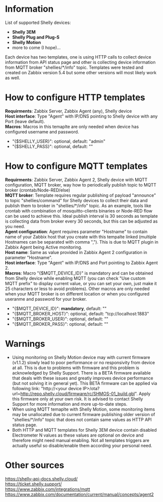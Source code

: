 # Information

List of supported Shelly devices:
- **Shelly 3EM**
- **Shelly Plug and Plug-S**
- **Shelly Motion**
- more to come (I hope)...

Each device has two templates, one is using HTTP calls to collect device information from API status page and other is collecting device information from MQTT broker "shellies/*/info" topic. Templates were tested and created on Zabbix version 5.4 but some other versions will most likely work as well.

# How to configure HTTP templates

**Requirments**: Zabbix Server, Zabbix Agent (any), Shelly device  
**Host interface**: Type "Agent" with IP/DNS pointing to Shelly device with any Port (leave default).  
**Macros**: Macros in this temaplte are only needed when device has configured username and password.
- "{$SHELLY_USER}": optional, default: "admin"
- "{$SHELLY_PASS}": optional, default: ""

# How to configure MQTT templates

**Requirments**: Zabbix Server, Zabbix Agent 2, Shelly device with MQTT configuration, MQTT broker, way how to periodically publish topic to MQTT broker (crontab/Node-RED/else)  
**MQTT broker**: Template requires regular publishing of payload "announce" to topic "shellies/command" for Shelly devices to collect their data and publish them to broker in "shellies/*/info" topic. As an example, tools like crontab with combination of mosquitto-clients binaries or Node-RED flow can be used to achieve this. Ideal publish interval is 30 seconds as template is collecting data from broker every 30 seconds, but this can be adjusted as you need.  
**Agent configuration**: Agent requires parameter "Hostname" to contain name of your Zabbix host that you create with this tempalte linked (multiple Hostnames can be separated with comma ","). This is due to MQTT plugin in Zabbix Agent being Active monitoring.  
**Host name**: Same as value provided in Zabbix Agent 2 configuration in parameter "Hostname".  
**Host interface**: Type "Agent" with IP/DNS and Port pointing to Zabbix Agent 2.  
**Macros**: Macro "{$MQTT_DEVICE_ID}" is mandatory and can be obtained from Shelly device while enabling MQTT (you can check "Use custom MQTT prefix" to display current value, or you can set your own, just make it 25 characters or less to avoid problems). Other macros are only needed when your MQTT broker is on different location or when you configured useranme and password for your broker.
- "{$MQTT_DEVICE_ID}": **mandatory**, default: ""
- "{$MQTT_BROKER_HOST}": optional, default: "tcp://localhost:1883"
- "{$MQTT_BROKER_USER}": optional, default: ""
- "{$MQTT_BROKER_PASS}": optional, default: ""

# Warnings

- Using monitoring on Shelly Motion device may with current firmware (v1.1.2) slowly lead to poor performance or no responsivity from device at all. This is due to problems with firmware and this problem is acknowledged by Shelly Support. There is a BETA firmware available that deals with these issues and greatly improves device performance (but not solving it in general yet). This BETA firmware can be applied via following link: "http://\<your device IP\>/ota?url=http://repo.shelly.cloud/firmware/rc/SHMOS-01_build.gbl". Apply this firmware only at your own risk. It is advised to contact Shelly Support for more information and more up-to-date steps.
- When using MQTT temaplte with Shelly Motion, some monitoring items may be unallocated due to current firmware publishing older version of "shellies/*/info" topic that does not contain same values as HTTP API status page.
- Both HTTP and MQTT templates for Shelly 3EM device contain disabled Electrometer N values as these values are optional on device and therefore might need manual enabling.
  Not all templates triggers are actually useful so disable/enable them according your personal need.

# Other sources

https://shelly-api-docs.shelly.cloud/  
https://ticket.shelly.support/  
https://www.zabbix.com/integrations/mqtt  
https://www.zabbix.com/documentation/current/manual/concepts/agent2  

